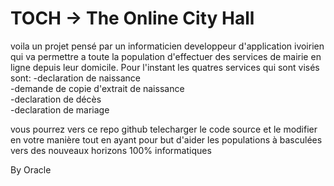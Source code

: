 # TOCH -> The Online City Hall
voila un projet pensé par un informaticien developpeur d'application ivoirien qui va permettre a toute la population d'effectuer des services de mairie en ligne depuis leur domicile.
Pour l'instant les quatres services qui sont visés sont:
-declaration de naissance <br/>
-demande de copie d'extrait de naissance <br/>
-declaration de décès <br/>
-declaration de mariage <br/>

vous pourrez vers ce repo github telecharger le code source et le modifier en votre manière tout en ayant pour but d'aider les populations à basculées vers des nouveaux horizons 100% informatiques

By Oracle
